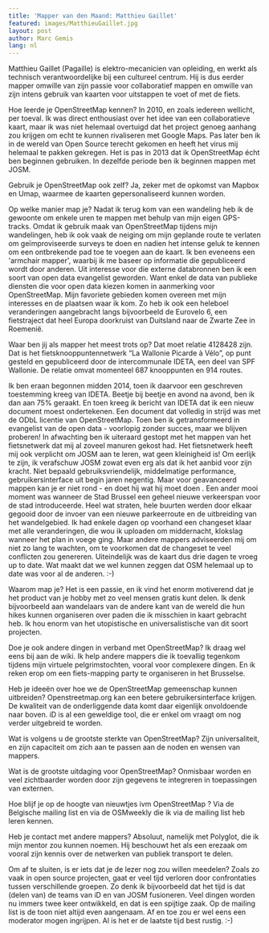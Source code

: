 ```yaml
---
title: 'Mapper van den Maand: Matthieu Gaillet'
featured: images/MatthieuGaillet.jpg
layout: post
author: Marc Gemis
lang: nl
---
```


Matthieu Gaillet (Pagaille) is elektro-mecanicien van opleiding, en werkt als technisch verantwoordelijke bij een cultureel centrum. Hij is dus eerder mapper omwille van zijn passie voor collaboratief mappen en omwille van zijn intens gebruik van kaarten voor uitstappen te voet of met de fiets.

Hoe leerde je OpenStreetMap kennen?
In 2010, en zoals iedereen wellicht, per toeval. Ik was direct enthousiast over het idee van een collaboratieve kaart, maar ik was niet helemaal overtuigd dat het project genoeg aanhang zou krijgen om echt te kunnen rivaliseren met Google Maps. Pas later ben ik in de wereld van Open Source terecht gekomen en heeft het virus mij helemaal te pakken gekregen. Het is pas in 2013 dat ik OpenStreetMap écht ben beginnen gebruiken. In dezelfde periode ben ik beginnen mappen met JOSM.

Gebruik je OpenStreetMap ook zelf? 
Ja, zeker met de opkomst van Mapbox en Umap, waarmee de kaarten gepersonaliseerd kunnen worden.

Op welke manier map je?
Nadat ik terug kom van een wandeling heb ik de gewoonte om enkele uren te mappen met behulp van mijn eigen GPS-tracks. Omdat ik gebruik maak van OpenStreetMap tijdens mijn wandelingen, heb ik ook vaak de neiging om mijn geplande route te verlaten om geïmproviseerde surveys te doen en nadien het intense geluk te kennen om een ontbrekende pad toe te voegen aan de kaart. 
Ik ben eveneens een 'armchair mapper', waarbij ik me baseer op informatie die gepubliceerd wordt door anderen. Uit interesse voor die externe databronnen ben ik een soort van open data evangelist geworden. Want enkel de data van publieke diensten die voor open data kiezen komen in aanmerking voor OpenStreetMap. 
Mijn favoriete gebieden komen overeen met mijn interesses en de plaatsen waar ik kom. Zo heb ik ook een heleboel veranderingen aangebracht langs bijvoorbeeld de Eurovelo 6, een fietstraject dat heel Europa doorkruist van Duitsland naar de Zwarte Zee in Roemenië.

Waar ben jij als mapper het meest trots op?
Dat moet relatie 4128428 zijn.  Dat is het fietsknooppuntennetwerk “La Wallonie Picarde à Vélo”, op punt gesteld en gepubliceerd door de intercommunale  IDETA, een deel van SPF Wallonie. De relatie omvat momenteel 687 knooppunten en 914 routes. 

Ik ben eraan begonnen midden 2014, toen ik daarvoor een geschreven toestemming kreeg van IDETA. Beetje bij beetje en avond na avond, ben ik dan aan 75% geraakt. En toen kreeg ik bericht van IDETA dat ik een nieuw document moest ondertekenen. Een document dat volledig in strijd was met de ODbL licentie van OpenStreetMap.
Toen ben ik  getransformeerd in evangelist van de open data - voorlopig zonder succes, maar we blijven proberen! In afwachting ben ik uiteraard gestopt met het mappen van het fietsnetwerk dat mij al zoveel manuren gekost had.
Het fietsnetwerk heeft mij ook verplicht om JOSM aan te leren, wat geen kleinigheid is! Om eerlijk te zijn, ik verafschuw JOSM zowat even erg als dat ik het aanbid voor zijn kracht. Niet bepaald gebruiksvriendelijk, middelmatige performance, gebruikersinterface uit begin jaren negentig. Maar voor geavanceerd mappen kan je er niet rond - en doet hij wat hij moet doen .
Een ander mooi moment was wanneer de Stad Brussel een geheel nieuwe verkeerspan voor de stad introduceerde. Heel wat straten, hele buurten werden door elkaar gegooid door de invoer van een nieuwe parkeerroute en de uitbreiding van het wandelgebied. Ik had enkele dagen op voorhand een changeset klaar met alle veranderingen, die wou ik uploaden om middernacht, klokslag wanneer het plan in voege ging.  Maar andere mappers adviseerden mij om niet zo lang te wachten, om te voorkomen dat de changeset te veel conflicten zou genereren. Uiteindelijk was de kaart dus drie dagen te vroeg up to date. Wat maakt dat we wel kunnen zeggen dat OSM  helemaal up to date was voor al de anderen. :-)

Waarom map je? 
Het is een passie, en ik vind het enorm motiverend dat je het product van je hobby met zo veel mensen gratis kunt delen. Ik denk bijvoorbeeld aan wandelaars van de andere kant van de wereld die hun hikes kunnen organiseren over paden die ik misschien in kaart gebracht heb. Ik hou enorm van het utopistische en universalistische van dit soort projecten.

Doe je ook andere dingen in verband met OpenStreetMap?
Ik draag wel eens bij aan de wiki. Ik help andere mappers die ik toevallig tegenkom tijdens mijn virtuele pelgrimstochten, vooral voor complexere dingen. En ik reken erop om een fiets-mapping party te organiseren in het Brusselse. 

Heb je ideeën over hoe we de OpenStreetMap gemeenschap kunnen uitbreiden?
Openstreetmap.org kan een betere gebruikersinterface krijgen. De kwaliteit van de onderliggende data komt daar eigenlijk onvoldoende naar boven.
iD  is al een geweldige tool, die er enkel om vraagt om nog verder uitgebreid te worden.

Wat is volgens u de grootste sterkte van OpenStreetMap?
Zijn universaliteit, en zijn capaciteit om zich aan te passen aan de noden en wensen van mappers.

Wat is de grootste uitdaging voor OpenStreetMap?
Onmisbaar worden en veel zichtbaarder worden door zijn gegevens te integreren in toepassingen van externen. 

Hoe blijf je op de hoogte van nieuwtjes ivm OpenStreetMap ?
Via de Belgische  mailing list en via de OSMweekly die ik via de mailing list heb leren kennen.
 
Heb je contact met andere mappers?
Absoluut, namelijk met Polyglot, die ik mijn mentor zou kunnen noemen. Hij beschouwt het als een erezaak om vooral zijn kennis over de netwerken van publiek transport te delen. 

Om af te sluiten, is er iets dat je de lezer nog zou willen meedelen?
Zoals zo vaak in open source projecten, gaat er veel tijd verloren door confrontaties tussen verschillende groepen. Zo denk ik bijvoorbeeld dat het tijd is dat (delen van) de teams van iD en van JOSM fusioneren. Veel dingen worden nu immers twee keer ontwikkeld, en dat is een spijtige zaak.
Op de mailing list is de toon niet altijd even aangenaam. Af en toe zou er wel eens een moderator mogen ingrijpen. Al is het er de laatste tijd best rustig. :-)
